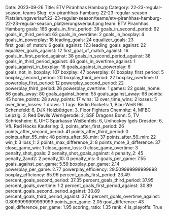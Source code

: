 Date: 2023-09-26
Title: ETV Piranhhas Hamburg
Category: 22-23-regular-season, teams
Slug: etv-piranhhas-hamburg-22-23-regular-season
Platzierungsverlauf:22-23-regular-season/teams/etv-piranhhas-hamburg-22-23-regular-season_platzierungsverlauf.png
team: ETV Piranhhas Hamburg
goals: 166
goals_in_first_period: 39
goals_in_second_period: 62
goals_in_third_period: 63
goals_in_overtime: 2
goals_in_boxplay: 4
goals_in_powerplay: 18
leading_goals: 24
equalizer_goals: 23
first_goal_of_match: 6
goals_against: 123
leading_goals_against: 22
equalizer_goals_against: 12
first_goal_of_match_against: 16
goals_in_first_period_against: 38
goals_in_second_period_against: 38
goals_in_third_period_against: 46
goals_in_overtime_against: 1
goals_against_in_boxplay: 16
goals_against_in_powerplay: 6
goals_not_in_boxplay: 107
boxplay: 47
powerplay: 61
boxplay_first_period: 5
boxplay_second_period: 20
boxplay_third_period: 22
boxplay_overtime: 0
powerplay_first_period: 12
powerplay_second_period: 22
powerplay_third_period: 26
powerplay_overtime: 1
games: 22
goals_home: 86
goals_away: 80
goals_against_home: 55
goals_against_away: 68
points: 45
home_points: 28
away_points: 17
wins: 13
over_time_wins: 2
losses: 5
over_time_losses: 1
draws: 1
Tags:  Berlin Rockets: 1,  Blau-Weiß 96 Schenefeld: 6,  DJK Holzbüttgen: 3,  Floor Fighters Chemnitz: 4,  MFBC Leipzig: 3,  Red Devils Wernigerode: 2,  SSF Dragons Bonn: 5,  TV Schriesheim: 6,  UHC Sparkasse Weißenfels: 6,  Unihockey Igels Dresden: 6,  VfL Red Hocks Kaufering: 3,
points_after_first_period: 26
points_after_second_period: 41
points_after_third_period: 0
points_after_55_min: 48
points_after_58_min: 37
points_after_59_min: 22
win_1: 3
loss_1: 2
points_max_difference_3: 8
points_more_3_difference: 37
close_game_win: 1
close_game_loss: 0
close_game_overtime: 3
penalty_shot_goals: 2
penalty_shot_goals_against: 4
penalty_2: 45
penalty_2and2: 2
penalty_10: 0
penalty_ms: 0
goals_per_game: 7.55
goals_against_per_game: 5.59
boxplay_per_game: 2.14
powerplay_per_game: 2.77
powerplay_efficiency: 29.509999999999998
boxplay_efficiency: 65.96
percent_goals_first_period: 23.49
percent_goals_second_period: 37.35
percent_goals_third_period: 37.95
percent_goals_overtime: 1.2
percent_goals_first_period_against: 30.89
percent_goals_second_period_against: 30.89
percent_goals_third_period_against: 37.4
percent_goals_overtime_against: 0.8099999999999999
points_per_game: 2.05
goal_difference: 43
goal_difference_per_game: 1.95
scoring_ratio: 1.35
rank: 4
is_playoffs: True

